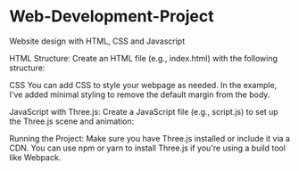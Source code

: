 # Web-Development-Project
Website design with HTML, CSS and Javascript

HTML Structure:
Create an HTML file (e.g., index.html) with the following structure:

CSS 
You can add CSS to style your webpage as needed. In the example, I've added minimal styling to remove the default margin from the body.

JavaScript with Three.js:
Create a JavaScript file (e.g., script.js) to set up the Three.js scene and animation:

Running the Project:
Make sure you have Three.js installed or include it via a CDN. You can use npm or yarn to install Three.js if you're using a build tool like Webpack.
